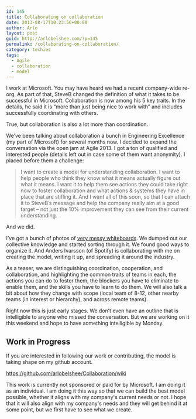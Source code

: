 ```yaml
---
id: 145
title: Collaborating on collaboration
date: 2013-08-17T10:23:56+00:00
author: Arlo
layout: post
guid: http://arlobelshee.com/?p=145
permalink: /collaborating-on-collaboration/
category: techies
tags:
  - Agile
  - collaboration
  - model
---
```

I work at Microsoft. You may have heard we had a recent company-wide re-org. As part of that, SteveB changed the definition of what it takes to be successful in Microsoft. Collaboration is now among his 5 key traits. In the details, he said it is “more than just being nice to work with” and includes successfully coordinating with others.

True, but collaboration is also a lot more than coordination.<!--more-->

We’ve been talking about collaboration a bunch in Engineering Excellence (my part of Microsoft) for several months now. I decided to expand the conversation via the open jam at Agile 2013. I got a ton of qualified and interested people (details left out in case some of them want anonymity). I placed before them a challenge:

> I want to create a model for understanding collaboration. I want to help people who think they know what it means actually figure out what it means. I want it to help them see actions they could take right now to foster collaboration and what actions & systems they have in place that are stifling it. And I want all of this soon, so that I can attach it to SteveB’s message and help the company really aim at a good target – not just the 10% improvement they can see from their current understanding.

And we did.

I’ve got a bunch of photos of <a href="https://github.com/arlobelshee/Collaboration/wiki/Whiteboard-photos" target="_blank">very messy whiteboards</a>. We dumped out our collective knowledge and started sorting through it. We found good ways to organize it. And Anders Ivarsson (of Spotify) is collaborating with me on creating the model, writing it up, and spreading it around the industry.

As a teaser, we are distinguishing coordination, cooperation, and collaboration, and highlighting the common traits of teams in each, the actions you can do to foster them, the blockers you have to eliminate to enable them, and the skills you have to learn to do them. We will also talk a bit about how they change with scope (local team of 8-12, other nearby teams (in interest or hierarchy), and across remote teams).

Right now this is just early stages. We don’t even have an outline that is intelligible to anyone who missed the conversation. But we are working on it this weekend and hope to have something intelligible by Monday.

## Work in Progress

If you are interested in following our work or contributing, the model is taking shape on my github account.

<a title="Collaboration model" href="https://github.com/arlobelshee/Collaboration/wiki" target="_blank">https://github.com/arlobelshee/Collaboration/wiki</a>

This work is currently not sponsored or paid for by Microsoft. I am doing it as an individual. I am doing it this way so that we can build the best model possible, whether it aligns with my company's current needs or not. I hope that it will also align with my company's needs and they will get behind it at some point, but we first have to see what we create.
